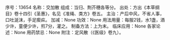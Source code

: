 序号：13654
名称：交加散
组成：当归、荆芥穗各等分。
出处：方出《本草纲目》卷十四引《圣惠》，名见《准绳、类方》卷五。
主治：产后中风，不省人事，口吐涎沫，手足瘈疭。
加减：None
功效：None
用法用量：每服2钱，水1盏，酒少许，童便少许，煎7分，灌之。
制备方法：上为末。
临床应用：None
各家论述：None
用药禁忌：None
附注：定风散（《医级》卷九）。

